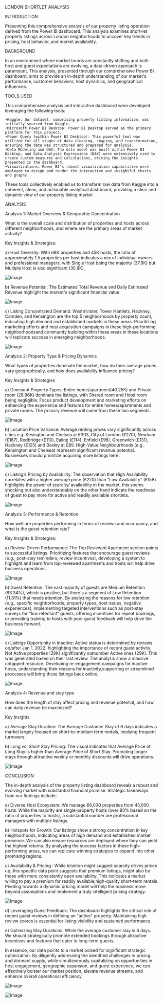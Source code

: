 LONDON SHORTLET ANALYSIS

INTRODUCTION

Presenting this comprehensive analysis of our property listing operation derived from the Power BI dashboard. This analysis examines short-let property listings across London neighborhoods to uncover key trends in pricing, host behavior, and market availability.

BACKGROUND 

In an environment where market trends are constantly shifting and both host and guest expectations are evolving, a data-driven approach is paramount. This analysis, presented through our comprehensive Power BI dashboard, aims to provide an in-depth understanding of our market's performance, customer behaviors, host dynamics, and geographical influences.

TOOLS USED 

This comprehensive analysis and interactive dashboard were developed leveraging the following tools:

	•Kaggle: Our dataset, comprising property listing information, was initially sourced from Kaggle.
	•Microsoft Power BI Desktop: Power BI Desktop served as the primary platform for this project.
	•Power Query (within Power BI Desktop): This powerful tool was utilized for all stages of data cleaning, shaping, and transformation, ensuring the data was structured and prepared for analysis.
	•Data Modeling and DAX: The data model was built within Power BI Desktop, and Data Analysis Expressions (DAX) were extensively used to create custom measures and calculations, driving the insights presented in the dashboard.
	•Visualizations: Power BI's robust visualization capabilities were employed to design and render the interactive and insightful charts and graphs
These tools collectively enabled us to transform raw data from Kaggle into a coherent, clean, and actionable analytical dashboard, providing a clear and dynamic view of our property listing market

ANALYSIS 

Analysis 1: Market Overview & Geographic Concentration

What is the overall scale and distribution of properties and hosts across different neighborhoods, and where are the primary areas of market activity?

Key Insights & Strategies:

a) Host Diversity: With 68K properties and 45K hosts, the ratio of approximately 1.5 properties per host indicates a mix of individual owners and professional managers, with Single Host being the majority (37.9K) but Multiple Host is also significant (30.8K).

![Image](https://github.com/user-attachments/assets/908f63e0-6442-4a57-ab95-1e36977d41dc)

b) Revenue Potential: The Estimated Total Revenue and Daily Estimated Revenue highlight the market's significant financial value.

![Image](https://github.com/user-attachments/assets/f8b2b643-1319-43dc-b2aa-975f83575e2a)

c) Listing Concentrated Demand: Westminster, Tower Hamlets, Hackney, Camden, and Kensington are the top 5 neighborhoods by property count, indicating high demand and established markets in these areas. Prioritizing marketing efforts and host acquisition campaigns in these high-performing neighborhoodsand community building within these areas in these locations will replicate success in emerging neighborhoods.

![Image](https://github.com/user-attachments/assets/65a82f63-8113-42b3-b607-96d6d05e828c)

Analysis 2: Property Type & Pricing Dynamics

What types of properties dominate the market, how do their average prices vary geographically, and how does availability influence pricing?

Key Insights & Strategies

a) Dominant Property Types: Entire home/apartment(40.25K) and Private room (26.96K) dominate the listings, with Shared room and Hotel room being negligible.  Focus product development and marketing efforts on enhancing the experience and features for entire homes/apartments and private rooms. The primary revenue will come from these two segments.

![Image](https://github.com/user-attachments/assets/a3fa6f54-1cdb-440b-ac2a-cf8592d25ed3)

b) Location Price Variance: Average renting prices vary significantly across cities e.g. Kesington and Chelsea at £303, City of London (£270), Newham (£167), Redbridge (£110), Ealing (£114), Enfield (£96), Greenwich (£131), Hackney (£125) and Bexley at £89. High-Value Neighbourhoods (e.g., Kensington and Chelsea) represent significant revenue potential. Businesses should prioritize acquiring more listings here.

![Image](https://github.com/user-attachments/assets/958f0e2a-4782-4a9e-9e27-a122fa728a71)

c) Listing’s Pricing by Availability: The observation that High Availability correlates with a higher average price (£220) than "Low Availability" (£158) highlights the power of scarcity/ availability in the market, this seems shocking but also understandably on the other hand indicate the readiness of guest to pay more for active and readily available shortlets.

![Image](https://github.com/user-attachments/assets/fa8b7b38-b3a6-4ba7-8248-8a3de29f50ee)

Analysis 3: Performance & Retention

How well are properties performing in terms of reviews and occupancy, and what is the guest retention rate?

Key Insights & Strategies:

a) Review-Driven Performance:  The Top Reviewed Apartment section points to successful listings. Prioritizing features that encourage guest reviews (e.g., post-stay reminders, review incentives), developing a system to highlight and learn from top-reviewed apartments and hosts will help drive business operations.

![Image](https://github.com/user-attachments/assets/fcc0a3f3-ec47-4092-bd34-e8bf9915256b)

b) Guest Retention: The vast majority of guests are Medium Retention (83.34%), which is positive, but there's a segment of Low Retention (11.81%) that needs attention. By analyzing the reasons for low retention (e.g., specific neighborhoods, property types, host issues, negative experiences), implementing targeted interventions such as post-stay surveys for "low retentant" guests, offering incentives for repeat bookings, or providing training to hosts with poor guest feedback will help drive the business forward.

![Image](https://github.com/user-attachments/assets/14c18cad-16dd-417c-b62d-90519b7ec09d)

c) Listings Opportunity in Inactive: Active status is determined by reviews on/after Jan 1, 2022, highlighting the importance of recent guest activity.
Not Active properties (39K) significantly outnumber Active ones (29K). This was generated based on their last review. The analysis show a massive untapped resource. Developing re-engagement campaigns for inactive hosts, understanding their reasons for inactivity,supporting or streamlined processes will bring these listings back online.

![Image](https://github.com/user-attachments/assets/10bad30f-fcd4-4266-9b45-c4537307e439)

Analysis 4: Revenue and stay type 

How does the length of stay affect pricing and revenue potential, and how can daily revenue be maximized?

Key Insights 

a) Average Stay Duration: The Average Customer Stay of 6 days indicates a market largely focused on short-to-medium term rentals, implying frequent turnovers.

b) Long vs. Short Stay Pricing: The visual indicates that Average Price of Long Stay is higher than Average Price of Short Stay. Promoting longer stays through attractive weekly or monthly discounts will drive operations.

![Image](https://github.com/user-attachments/assets/96e35b88-441e-49d8-a2a3-ace445f9c9ec)


CONCLUSION

The in-depth analysis of the property listing dashboard reveals a robust and evolving market with substantial financial promise. Strategic takeaways from our findings include:

a) Diverse Host Ecosystem: We manage 68,000 properties from 45,000 hosts. While the majority are single-property hosts (over 80% based on the ratio of properties to hosts), a substantial number are professional managers with multiple listings.

b) Hotspots for Growth: Our listings show a strong concentration in key neighborhoods, indicating areas of high demand and established market presence. We can also ensure resources are deployed where they can yield the highest returns. By analyzing the success factors in these high-performing areas, we can replicate winning strategies to expand into other promising regions.

c) Availability & Pricing : While intuition might suggest scarcity drives prices up, this specific data point suggests that premium listings, might also be those with more consistently open availability. This indicates a market willing to pay a premium for readily available,high-quality short-term rentals. Pivoting towards a dynamic pricing model will help the business move beyond assumptions and implement a truly intelligent pricing strategy.

![Image](https://github.com/user-attachments/assets/e881518b-4cd1-40d9-917c-2437ce69e14c)

d) Leveraging Guest Feedback: The dashboard highlights the critical role of recent guest reviews in defining an "active" property. Maintaining high review scores is essential for listing visibility and sustained performance.

e) Optimizing Stay Durations: While the average customer stay is 6 days. We should strategically promote extended bookings through attractive incentives and features that cater to long-term guests. 

In essence, our data points to a market poised for significant strategic optimization. By diligently addressing the identified challenges in pricing and dormant supply, while simultaneously capitalizing on opportunities in host engagement, geographic expansion, and guest experience, we can effectively bolster our market position, elevate revenue streams, and enhance overall operational efficiency.

![Image](https://github.com/user-attachments/assets/3db35557-cabc-47cd-b7b8-5ce06250f966)

![Image](https://github.com/user-attachments/assets/0559af13-a449-4cc4-89b4-3f86f56a71f2)
